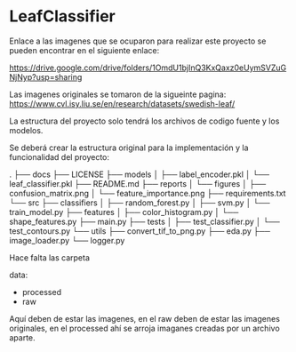 # LeafClassifier
Enlace a las imagenes que se ocuparon para realizar este proyecto se pueden encontrar en el siguiente enlace:

https://drive.google.com/drive/folders/1OmdU1bjInQ3KxQaxz0eUymSVZuGNjNyp?usp=sharing

Las imagenes originales se tomaron de la sigueinte pagina:
https://www.cvl.isy.liu.se/en/research/datasets/swedish-leaf/

La estructura del proyecto solo tendrá los archivos de codigo fuente y los modelos. 

Se deberá crear la estructura original para la implementación y la funcionalidad del proyecto:

.
├── docs
├── LICENSE
├── models
│   ├── label_encoder.pkl
│   └── leaf_classifier.pkl
├── README.md
├── reports
│   └── figures
│       ├── confusion_matrix.png
│       └── feature_importance.png
├── requirements.txt
└── src
    ├── classifiers
    │   ├── random_forest.py
    │   ├── svm.py
    │   └── train_model.py
    ├── features
    │   ├── color_histogram.py
    │   └── shape_features.py
    ├── main.py
    ├── tests
    │   ├── test_classifier.py
    │   └── test_contours.py
    └── utils
        ├── convert_tif_to_png.py
        ├── eda.py
        ├── image_loader.py
        └── logger.py

Hace falta las carpeta

data:
 - processed
 - raw

Aquí deben de estar las imagenes, en el raw deben de estar las imagenes originales, en el processed ahí se arroja imaganes creadas por un archivo aparte.
